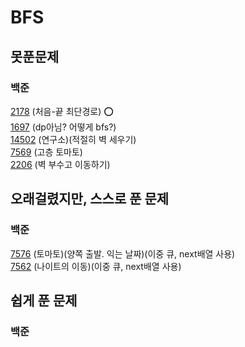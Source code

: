 # BFS

## 못푼문제
### 백준
[2178](https://www.acmicpc.net/problem/2178) (처음-끝 최단경로) :o: <br>
[1697](https://www.acmicpc.net/problem/1697) (dp아님? 어떻게 bfs?) <br>
[14502](https://www.acmicpc.net/problem/14502) (연구소)(적절히 벽 세우기) <br>
[7569](https://www.acmicpc.net/problem/7569) (고층 토마토) <br>
[2206](https://www.acmicpc.net/problem/2206) (벽 부수고 이동하기) <br>

## 오래걸렸지만, 스스로 푼 문제
### 백준
[7576](https://www.acmicpc.net/problem/7576) (토마토)(양쪽 출발. 익는 날짜)(이중 큐, next배열 사용) <br>
[7562](https://www.acmicpc.net/problem/7562) (나이트의 이동)(이중 큐, next배열 사용) <br>

## 쉽게 푼 문제
### 백준
